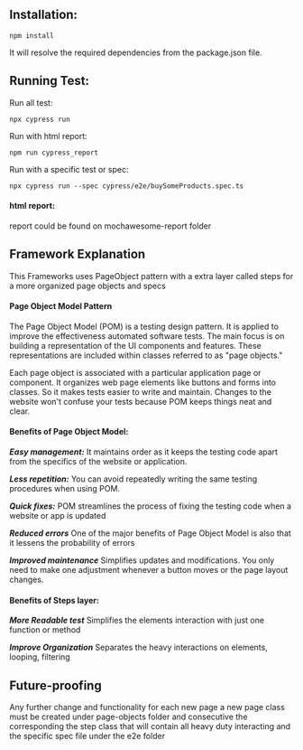 ## Installation:

```
npm install 
```

It will resolve the required dependencies from the package.json file.

## Running Test:

Run all test:

```
npx cypress run 
```

Run with html report:

```
npm run cypress_report
```

Run with a specific test or spec:

```
npx cypress run --spec cypress/e2e/buySomeProducts.spec.ts
```

#### html report:

report could be found on mochawesome-report folder

## Framework Explanation

This Frameworks uses PageObject pattern with a extra layer called steps for a more organized page objects and specs

#### Page Object Model Pattern

The Page Object Model (POM) is a testing design pattern. It is applied to improve the effectiveness automated software
tests. The main focus is on building a representation of the UI components and features. These representations are
included within classes referred to as "page objects."

Each page object is associated with a particular application page or component. It organizes web page elements like
buttons and forms into classes. So it makes tests easier to write and maintain. Changes to the website won't confuse
your tests because POM keeps things neat and clear.

#### Benefits of Page Object Model:

***Easy management:***
It maintains order as it keeps the testing code apart from the specifics of the website or application.

***Less repetition:***
You can avoid repeatedly writing the same testing procedures when using POM.

***Quick fixes:***
POM streamlines the process of fixing the testing code when a website or app is updated

***Reduced errors***
One of the major benefits of Page Object Model is also that it lessens the probability of errors

***Improved maintenance***
Simplifies updates and modifications. You only need to make one adjustment whenever a button moves or the page layout
changes.

#### Benefits of Steps layer:

***More Readable test***
Simplifies the elements interaction with just one function or method

***Improve Organization***
Separates the heavy interactions on elements, looping, filtering

## Future-proofing

Any further change and functionality for each new page a new page class must be created under page-objects folder and
consecutive the corresponding the step class that will contain all heavy duty interacting and the specific spec file
under the e2e folder
